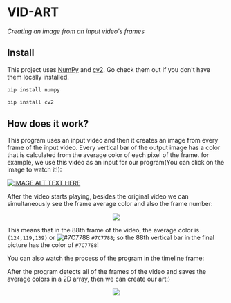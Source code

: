# VID-ART
 _Creating an image from an input video's frames_
## Install

This project uses [NumPy](https://numpy.org) and [cv2](https://opencv.org). Go check them out if you don't have them locally installed.

```sh
pip install numpy
```

```sh
pip install cv2
```
## How does it work?

This program uses an input video and then it creates an image from every frame of the input video. Every vertical bar of the output image has a color that is calculated from the average color of each pixel of the frame. for example, we use this video as an input for our program(You can click on the image to watch it!):

[![IMAGE ALT TEXT HERE](https://cdn.discordapp.com/attachments/732234196487241741/744582984539046008/unknown.png)](https://www.youtube.com/watch?v=9yD0KEi554c)

After the video starts playing, besides the original video we can simultaneously see the frame average color and also the frame number:

<p align="center">
 <img src="https://cdn.discordapp.com/attachments/732234196487241741/744586216405598258/unknown.png">
</p>

This means that in the 88th frame of the video, the average color is `(124,119,139)` or ![#7C7788](https://via.placeholder.com/15/7C7788/000000?text=+) `#7C7788`; so the 88th vertical bar in the final picture has the color of `#7C7788`!

You can also watch the process of the program in the timeline frame:

After the program detects all of the frames of the video and saves the average colors in a 2D array, then we can create our art:)
<p align="center">
 <img src="https://cdn.discordapp.com/attachments/732234196487241741/744590609943363604/only-man.jpg">
</p>
